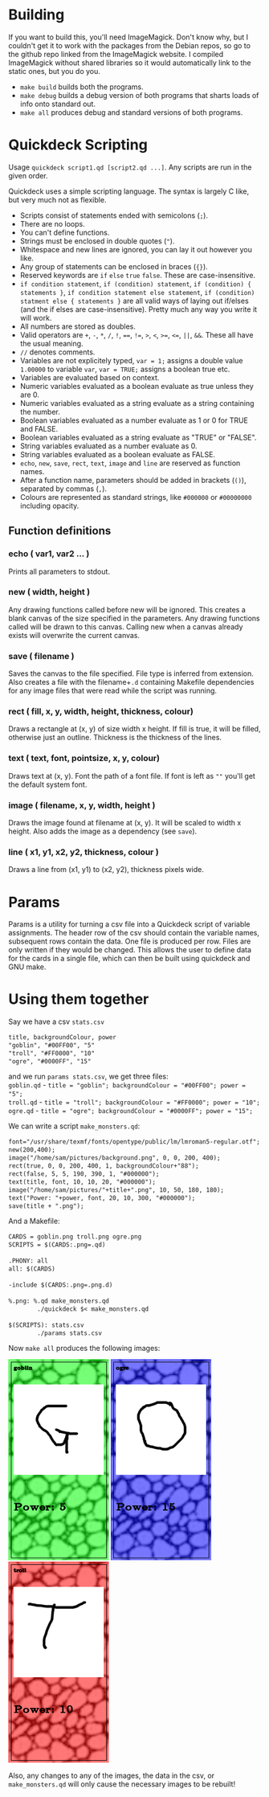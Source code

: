 # Building

If you want to build this, you'll need ImageMagick. Don't know why, but I couldn't get it to work with the packages from the Debian repos, so go to the github repo linked from the ImageMagick website. I compiled ImageMagick without shared libraries so it would automatically link to the static ones, but you do you.

- `make build` builds both the programs.  
- `make debug` builds a debug version of both programs that sharts loads of info onto standard out.  
- `make all` produces debug and standard versions of both programs.

# Quickdeck Scripting

Usage `quickdeck script1.qd [script2.qd ...]`. Any scripts are run in the given order.

Quickdeck uses a simple scripting language. The syntax is largely C like, but very much not as flexible.

- Scripts consist of statements ended with semicolons (`;`). 
- There are no loops. 
- You can't define functions. 
- Strings must be enclosed in double quotes (`"`). 
- Whitespace and new lines are ignored, you can lay it out however you like.
- Any group of statements can be enclosed in braces (`{}`).
- Reserved keywords are `if` `else` `true` `false`. These are case-insensitive.
- `if condition statement`, `if (condition) statement`, `if (condition) { statements }`, `if condition statement else statement`, `if (condition) statment else { statements }` are all valid ways of laying out if/elses (and the if elses are case-insensitive). Pretty much any way you write it will work.
- All numbers are stored as doubles.
- Valid operators are `+`, `-`, `*`, `/`, `!`, `==`, `!=`, `>`, `<`, `>=`, `<=`, `||`, `&&`. These all have the usual meaning.
- `//` denotes comments.
- Variables are not explicitely typed, `var = 1;` assigns a double value `1.00000` to variable `var`, `var = TRUE;` assigns a boolean true etc.
- Variables are evaluated based on context.
- Numeric variables evaluated as a boolean evaluate as true unless they are 0.
- Numeric variables evaluated as a string evaluate as a string containing the number.
- Boolean variables evaluated as a number evaluate as 1 or 0 for TRUE and FALSE.
- Boolean variables evaluated as a string evaluate as "TRUE" or "FALSE".
- String variables evaluated as a number evaluate as 0.
- String variables evaluated as a boolean evaluate as FALSE.
- `echo`, `new`, `save`, `rect`, `text`, `image` and `line` are reserved as function names.
- After a function name, parameters should be added in brackets (`()`), separated by commas (`,`).
- Colours are represented as standard strings, like `#000000` or `#00000000` including opacity.

## Function definitions

### echo ( var1, var2 ... )

Prints all parameters to stdout.

### new ( width, height )

Any drawing functions called before new will be ignored. This creates a blank canvas of the size specified in the parameters. Any drawing functions called will be drawn to this canvas. Calling new when a canvas already exists will overwrite the current canvas.

### save ( filename )

Saves the canvas to the file specified. File type is inferred from extension. Also creates a file with the filename+`.d` containing Makefile dependencies for any image files that were read while the script was running.

### rect ( fill, x, y, width, height, thickness, colour)

Draws a rectangle at (x, y) of size width x height. If fill is true, it will be filled, otherwise just an outline. Thickness is the thickness of the lines.

### text ( text, font, pointsize, x, y, colour)

Draws text at (x, y). Font the path of a font file. If font is left as `""` you'll get the default system font.

### image ( filename, x, y, width, height )

Draws the image found at filename at (x, y). It will be scaled to width x height. Also adds the image as a dependency (see `save`).

### line ( x1, y1, x2, y2, thickness, colour )

Draws a line from (x1, y1) to (x2, y2), thickness pixels wide.

# Params

Params is a utility for turning a csv file into a Quickdeck script of variable assignments. The header row of the csv should contain the variable names, subsequent rows contain the data. One file is produced per row. Files are only written if they would be changed. This allows the user to define data for the cards in a single file, which can then be built using quickdeck and GNU make.

# Using them together

Say we have a csv `stats.csv`

```
title, backgroundColour, power                                                                                                      
"goblin", "#00FF00", "5"
"troll", "#FF0000", "10"
"ogre", "#0000FF", "15"
```

and we run `params stats.csv`, we get three files:  
`goblin.qd` - `title = "goblin"; backgroundColour = "#00FF00"; power = "5";`  
`troll.qd` - `title = "troll"; backgroundColour = "#FF0000"; power = "10";`
`ogre.qd` - `title = "ogre"; backgroundColour = "#0000FF"; power = "15";`  

We can write a script `make_monsters.qd`:

```
font="/usr/share/texmf/fonts/opentype/public/lm/lmroman5-regular.otf";
new(200,400);
image("/home/sam/pictures/background.png", 0, 0, 200, 400);
rect(true, 0, 0, 200, 400, 1, backgroundColour+"88");
rect(false, 5, 5, 190, 390, 1, "#000000");
text(title, font, 10, 10, 20, "#000000");
image("/home/sam/pictures/"+title+".png", 10, 50, 180, 180);
text("Power: "+power, font, 20, 10, 300, "#000000");
save(title + ".png");
```

And a Makefile:

```
CARDS = goblin.png troll.png ogre.png                                                                                               
SCRIPTS = $(CARDS:.png=.qd)

.PHONY: all
all: $(CARDS)

-include $(CARDS:.png=.png.d)

%.png: %.qd make_monsters.qd
        ./quickdeck $< make_monsters.qd

$(SCRIPTS): stats.csv
        ./params stats.csv
```

Now `make all` produces the following images:

![Goblin](https://raw.githubusercontent.com/thespookman/quickdeck/main/example/goblin.png?token=ACJ7E5HGOLJWT64UWWRUZKDAWSVHS)
![Troll](https://raw.githubusercontent.com/thespookman/quickdeck/main/example/ogre.png?token=ACJ7E5CP5BWRUEDZPXZDYE3AWSVIM)
![Ogre](https://raw.githubusercontent.com/thespookman/quickdeck/main/example/troll.png?token=ACJ7E5GYXFXCUPJBJVFLZ2DAWSVJC)

Also, any changes to any of the images, the data in the csv, or `make_monsters.qd` will only cause the necessary images to be rebuilt!
